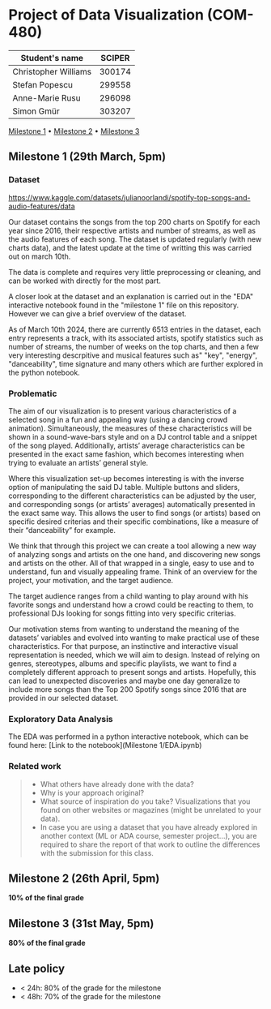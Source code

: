 # Project of Data Visualization (COM-480)

| Student's name | SCIPER |
| -------------- | ------ |
| Christopher Williams | 300174 |
| Stefan Popescu | 299558 |
| Anne-Marie Rusu | 296098 |
| Simon Gmür | 303207 |

[Milestone 1](#milestone-1) • [Milestone 2](#milestone-2) • [Milestone 3](#milestone-3)

## Milestone 1 (29th March, 5pm)


### Dataset

https://www.kaggle.com/datasets/julianoorlandi/spotify-top-songs-and-audio-features/data

Our dataset contains the songs from the top 200 charts on Spotify for each year since 2016, their respective artists and number of streams, as well as the audio features of each song. The dataset is updated regularly (with new charts data), and the latest update at the time of writting this was carried out on march 10th. 

The data is complete and requires very little preprocessing or cleaning, and can be worked with directly for the most part.

A closer look at the dataset and an explanation is carried out in the "EDA" interactive notebook found in the "milestone 1" file on this repository. However we can give a brief overview of the dataset.

As of March 10th 2024, there are currently 6513 entries in the dataset, each entry represents a track, with its associated artists, spotify statistics such as number of streams, the number of weeks on the top charts, and then a few very interesting descrpitive and musical features such as" "key", "energy", "danceability", time signature and many others which are further explored in the python notebook. 


### Problematic

The aim of our visualization is to present various characteristics of a selected song in a fun and appealing way (using a dancing crowd animation). Simultaneously, the measures of these characteristics will be shown in a sound-wave-bars style and on a DJ control table and a snippet of the song played. Additionally, artists’ average characteristics can be presented in the exact same fashion, which becomes interesting when trying to evaluate an artists’ general style.

Where this visualization set-up becomes interesting is with the inverse option of manipulating the said DJ table. Multiple buttons and sliders, corresponding to the different characteristics can be adjusted by the user, and corresponding songs (or artists’ averages) automatically presented in the exact same way. This allows the user to find songs (or artists) based on specific desired criterias and their specific combinations, like a measure of their “danceability” for example. 

We think that through this project we can create a tool allowing a new way of analyzing songs and artists on the one hand, and discovering new songs and artists on the other. All of that wrapped in a single, easy to use and to understand, fun and visually appealing frame.
Think of an overview for the project, your motivation, and the target audience.

The target audience ranges from a child wanting to play around with his favorite songs and understand how a crowd could be reacting to them, to professional DJs looking for songs fitting into very specific criterias.

Our motivation stems from wanting to understand the meaning of the datasets’ variables and evolved into wanting to make practical use of these characteristics. For that purpose, an instinctive and interactive visual representation is needed, which we will aim to design. Instead of relying on genres, stereotypes, albums and specific playlists, we want to find a completely different approach to present songs and artists. Hopefully, this can lead to unexpected discoveries and maybe one day generalize to include more songs than the Top 200 Spotify songs since 2016 that are provided in our selected dataset.


### Exploratory Data Analysis

The EDA was performed in a python interactive notebook, which can be found here: [Link to the notebook](Milestone 1/EDA.ipynb)

### Related work


> - What others have already done with the data?
> - Why is your approach original?
> - What source of inspiration do you take? Visualizations that you found on other websites or magazines (might be unrelated to your data).
> - In case you are using a dataset that you have already explored in another context (ML or ADA course, semester project...), you are required to share the report of that work to outline the differences with the submission for this class.

## Milestone 2 (26th April, 5pm)

**10% of the final grade**


## Milestone 3 (31st May, 5pm)

**80% of the final grade**


## Late policy

- < 24h: 80% of the grade for the milestone
- < 48h: 70% of the grade for the milestone

